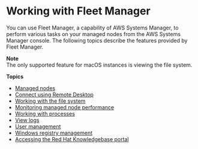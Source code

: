# Working with Fleet Manager<a name="fleet-working"></a>

You can use Fleet Manager, a capability of AWS Systems Manager, to perform various tasks on your managed nodes from the AWS Systems Manager console\. The following topics describe the features provided by Fleet Manager\.

**Note**  
The only supported feature for macOS instances is viewing the file system\.

**Topics**
+ [Managed nodes](managed_instances.md)
+ [Connect using Remote Desktop](fleet-rdp.md)
+ [Working with the file system](fleet-file-management.md)
+ [Monitoring managed node performance](fleet-monitoring.md)
+ [Working with processes](fleet-processes.md)
+ [View logs](fleet-logs.md)
+ [User management](fleet-user-management.md)
+ [Windows registry management](fleet-registry.md)
+ [Accessing the Red Hat Knowledgebase portal](fleet-rhel.md)